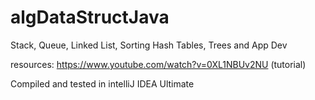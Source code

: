 # algDataStructJava
Stack, Queue, Linked List, Sorting Hash Tables, Trees and App Dev

resources: 
https://www.youtube.com/watch?v=0XL1NBUv2NU (tutorial)

Compiled and tested in intelliJ IDEA Ultimate 


